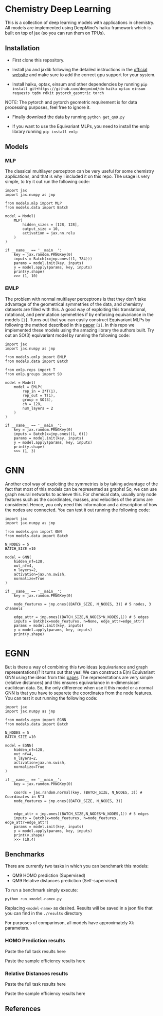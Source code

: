 # Chemistry Deep Learning

This is a collection of deep learning models with applications in chemistry. All models are implemented using DeepMind's haiku framework which is built on top of jax (so you can run them on TPUs). 

## Installation

- First clone this repository.

- Install jax and jaxlib following the detailed instructions in the  [official website](https://jax.readthedocs.io/en/latest/#installation) and make sure to add the correct gpu support for your system.

- Install haiku, optax, einsum and other dependencies by running `pip install git+https://github.com/deepmind/dm-haiku optax einsum requests tqdm rdkit pytorch_geomtric torch`

NOTE: The pytorch and pytorch geometric requirement is for data processing purposes, feel free to ignore it.

- Finally download the data by running `python get_qm9.py`

- If you want to use the Equivariant MLPs, you need to install the emlp library running `pip install emlp`

## Models

### MLP
The classical multilayer perceptron can be very useful for some chemistry applications, and that is why I included it on this repo. The usage is very simple, to try it out run the following code:

```
import jax 
import jax.numpy as jnp

from models.mlp import MLP 
from models.data import Batch

model = Model(
    MLP(
        hidden_sizes = [128, 128],
        output_size = 10,
        activation = jax.nn.relu
    )
)

if __name__ == '__main__':
    key = jax.random.PRNGKey(0)
    inputs = Batch(x=jnp.ones((1, 784)))
    params = model.init(key, inputs)
    y = model.apply(params, key, inputs)
    print(y.shape)
    >>> (1, 10)
```

### EMLP

The problem with normal multilayer perceptrons is that they don't take advantage of the geometrical symmetries of the data, and chemistry datasets are filled with this. A good way of exploiting this translational, rotational, and permutation symmetries if by enforcing equivariance in the models `[1]`. Turns out that you can easily construct Equivariant MLPs by following the method described in this [paper]() `[2]`. In this repo we implemented these models using the amazing library the authors built. Try out an SO(3) equivariant model by running the following code:

```
import jax 
import jax.numpy as jnp

from models.emlp import EMLP 
from models.data import Batch

from emlp.reps import T
from emlp.groups import SO

model = Model(
    model = EMLP(
        rep_in = 2*T(1),
        rep_out = T(1),
        group = SO(3),
        ch = 128,
        num_layers = 2
    )
)

if __name__ == '__main__':
    key = jax.random.PRNGKey(0)
    inputs = Batch(x=jnp.ones((1, 6)))
    params = model.init(key, inputs)
    y = model.apply(params, key, inputs)
    print(y.shape)
    >>> (1, 3)
```

# GNN
Another cool way of exploiting the symmetries is by taking advantage of the fact that most of this models can be represented as graphs! So, we can use graph neural networks to achieve this. For chemical data, usually only node features such as the coordinates, masses, and velocities of the atoms are considered. Hence, you only need this information and a description of how the nodes are connected. You can test it out running the following code:

```
import jax 
import jax.numpy as jnp

from models.gnn import GNN 
from models.data import Batch

N_NODES = 5
BATCH_SIZE =10

model = GNN(
    hidden_nf=128, 
    out_nf=4, 
    n_layers=2, 
    activation=jax.nn.swish,  
    normalize=True
)

if __name__ == '__main__':
    key = jax.random.PRNGKey(0)

    node_features = jnp.ones((BATCH_SIZE, N_NODES, 3)) # 5 nodes, 3 channels 
    
    edge_attr = jnp.ones((BATCH_SIZE,N_NODES*N_NODES,1)) # 5 edges
    inputs = Batch(x=node_features, h=None, edge_attr=edge_attr)
    params = model.init(key, inputs)
    y = model.apply(params, key, inputs)
    print(y.shape)
```

# EGNN
But is there a way of combining this two ideas (equivariance and graph representations)? It turns out that yes! We can construct a E(n) Equivariant GNN using the ideas from this [paper](). The representations are very simple (relative distances) and this ensures equivariance in n-dimensioanl euclidean data. So, the only difference when use it this model or a normal GNN is that you have to separete the coordinates from the node features. You can test it out running the following code:

```
import jax 
import jax.numpy as jnp

from models.egnn import EGNN 
from models.data import Batch

N_NODES = 5
BATCH_SIZE =10

model = EGNN(
    hidden_nf=128, 
    out_nf=4, 
    n_layers=2, 
    activation=jax.nn.swish,  
    normalize=True
)

if __name__ == '__main__':
    key = jax.random.PRNGKey(0)

    coords = jax.random.normal(key, (BATCH_SIZE, N_NODES, 3)) # Coordinates in R^3 
    node_features = jnp.ones((BATCH_SIZE, N_NODES, 3))    


    edge_attr = jnp.ones((BATCH_SIZE,N_NODES*N_NODES,1)) # 5 edges
    inputs = Batch(x=node_features, h=node_features, edge_attr=edge_attr)
    params = model.init(key, inputs)
    y = model.apply(params, key, inputs)
    print(y.shape)
    >>> (10,4)
```


## Benchmarks

There are currently two tasks in which you can benchmark this models: 

- QM9 HOMO prediction (Supervised)
- QM9 Relative distances prediction (Self-supervised)

To run a benchmark simply execute: 

```
python run_<model-name>.py
```

Replacing `<model-name>` as desired. Results will be saved in a json file that you can find in the `./results` directory

For purposes of comparinson, all models have approximately Xk parameters.

### HOMO Prediction results

Paste the full task results here

Paste the sample efficiency results here

### Relative Distances results

Paste the full task results here

Paste the sample efficiency results here

## References 



